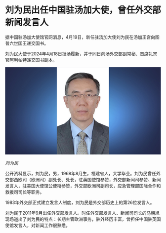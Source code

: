 # 刘为民出任中国驻汤加大使，曾任外交部新闻发言人

据中国驻汤加大使馆官网消息，4月19日，新任驻汤加大使刘为民在汤加王宫向图普六世国王递交国书。

刘为民大使于2024年4月18日抵汤履新，并于同日向汤外交部副常秘、首席礼宾官阿利帕特递交国书副本。

![41ddf2614e3d4699ce420434202b4082.jpg](https://raw.githubusercontent.com/qqhsx/qqnews_image/main/2024/04/21/刘为民出任中国驻汤加大使，曾任外交部新闻发言人/41ddf2614e3d4699ce420434202b4082.jpg)

_刘为民_

公开资料显示，刘为民，男，1968年8月生，福建省人，大学毕业。刘为民曾任外交部西欧司（欧洲司）副处长、处长，驻英国使馆参赞，外交部新闻司参赞、新闻发言人，驻美国大使馆公使衔参赞，外交部欧洲司副司长，应急管理部国际合作和救援司司长等职务。

1983年外交部正式建立发言人制度，刘为民是外交部历史上的第26位发言人。

刘为民于2011年9月出任外交部发言人。时任外交部发言人、新闻司司长的马朝旭现场道出了刘为民的特点：长期主管欧洲事务，驻外经历丰富，曾担任中国驻英国使馆发言人，对新闻工作很熟悉。

